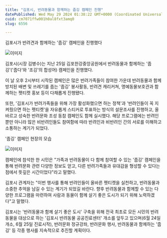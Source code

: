 ```yaml
---
title: "김포시, 반려동물과 함께하는 줍깅 캠페인 진행"
datePublished: Wed May 29 2024 01:38:22 GMT+0000 (Coordinated Universal Time)
cuid: cm7071ffw001h0al8fxt3amq0
slug: 6556

---
```



김포시가 반려견과 함께하는 '줍깅' 캠페인을 진행했다

![이미지](https://cdn.hashnode.com/res/hashnode/image/upload/v1739260906048/2f33e258-73df-47a4-a650-721e59e09a0e.png)

김포시(시장 김병수)는 지난 25일 김포한강중앙공원에서 반려동물과 함께하는 '줍깅'('줍다'와 '조깅'의 합성어) 캠페인을 진행했다.

이 날 오후 2시부터 시작된 캠페인은 많은 반려가족들이 참여한 가운데 반려동물과 함께 방치된 배변 및 쓰레기를 줍는 '줍깅' 봉사활동, 반려견 캐리커쳐, 명예동물보호관과 함께하는 펫티켓 홍보 등이 다채롭게 진행됐다.

또한, '김포시가 반려가족들을 위해 가장 활성화했으면 하는 정책'과 '반려인들이 꼭 지켜줬으면 하는 펫티켓'을 자유롭게 스티커로 투표하는 방식의 설문조사를 진행하고, 올바르고 성숙한 반려문화 조성 동참 캠페인도 함께 실시했다. 해당 프로그램에는 반려인뿐만 아니라 많은 비반려인들도 참여함에 따라 반려인과 비반려인 간의 서로를 이해하고 소통하는 계기가 되었다.

'줍깅' 캠페인 현장의 모습

![이미지](https://cdn.hashnode.com/res/hashnode/image/upload/v1739260908498/c10ea430-91df-4a22-969c-0f101e96bd33.png)

캠페인에 참석한 한 시민은 "가족과 반려동물이 다 함께 참여할 수 있는 '줍깅' 캠페인을 통해 반려문화 관련 다양한 정보도 얻고, 다른 반려가족들과 유대감을 형성할 수 있다는 점에서 뜻깊은 시간이었다"라고 말했다.

김포시 관계자는 "이번 행사를 통해 반려인들이 올바른 펫티켓을 실천하고, 반려동물과 소중한 추억을 남길 수 있는 계기가 되었길 바란다. 향후 반려동물과 함께할 수 있는 다양한 프로그램을 마련하여 사람과 동물이 함께 살기 좋은 도시가 되기 위해 노력하겠다"고 말했다.

김포시는 '반려동물과 함께 살기 좋은 도시' 구축을 위해 전국 최초로 모든 시민의 반려동물을 대상으로 하는 '김포시 반려동물 공공진료센터' 개소를 앞두고 있으며(6월 24일 개소, 6월 25일 진료시작), 반려문화 정규강좌, 반려문화 행사, 반려동물과 함께하는 '줍깅' 등 각종 행사를 지속적으로 추진할 계획이다.